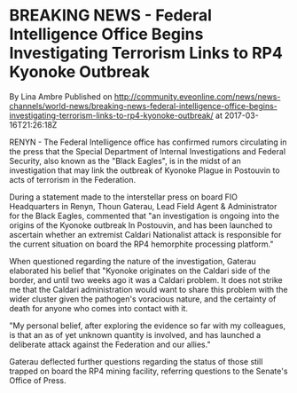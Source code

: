# BREAKING NEWS - Federal Intelligence Office Begins Investigating Terrorism Links to RP4 Kyonoke Outbreak 
By Lina Ambre
Published on http://community.eveonline.com/news/news-channels/world-news/breaking-news-federal-intelligence-office-begins-investigating-terrorism-links-to-rp4-kyonoke-outbreak/ at 2017-03-16T21:26:18Z

RENYN - The Federal Intelligence office has confirmed rumors circulating in the press that the Special Department of Internal Investigations and Federal Security, also known as the "Black Eagles",&nbsp;is in the midst of an investigation that may link the outbreak of Kyonoke&nbsp;Plague in Postouvin to acts of terrorism in the Federation.

During a statement made to the interstellar press on board FIO Headquarters in Renyn,&nbsp;Thoun Gaterau, Lead Field Agent & Administrator for the Black Eagles, commented that "an investigation is ongoing into the origins of the Kyonoke outbreak In Postouvin, and has been launched&nbsp;to ascertain&nbsp;whether an extremist&nbsp;Caldari Nationalist attack is responsible for the current situation on board the RP4 hemorphite processing platform."

When questioned regarding the nature of the investigation, Gaterau elaborated his belief that "Kyonoke originates on the Caldari side of the border, and until two weeks ago it was a Caldari problem. It does not strike me that the Caldari administration would want to share this problem with the wider cluster given the pathogen's voracious nature, and the certainty of death for anyone who comes into contact with it.

"My personal belief, after exploring the evidence so far with my colleagues, is that an as of yet unknown quantity is involved, and has launched a deliberate attack against the Federation and our allies."

Gaterau deflected further questions regarding the status of those still trapped on board the RP4 mining facility, referring questions to the Senate's Office of Press.


